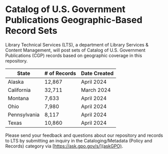 # Catalog of U.S. Government Publications Geographic-Based Record Sets

Library Technical Services (LTS), a department of Library Services & Content Management, will post sets of Catalog of U.S. Government Publications (CGP) records based on geographic coverage in this repository.

| State | # of Records | Date Created |
| --- | --- | --- |
| Alaska | 12,867 | April 2024 |
| California | 32,711 | March 2024 |
| Montana | 7,633 | April 2024 |
| Ohio | 7,980 | April 2024 |
| Pennsylvania | 8,117 | April 2024 |
| Texas | 10,860 | April 2024 |

Please send your feedback and questions about our repository and records to LTS by submitting an inquiry in the Cataloging/Metadata (Policy and Records) category via [https://ask.gpo.gov/s/](askGPO).
